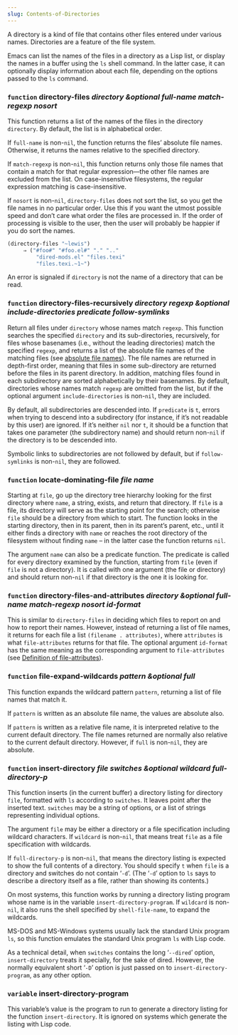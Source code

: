 ```yaml
---
slug: Contents-of-Directories
---
```


A directory is a kind of file that contains other files entered under various names. Directories are a feature of the file system.

Emacs can list the names of the files in a directory as a Lisp list, or display the names in a buffer using the `ls` shell command. In the latter case, it can optionally display information about each file, depending on the options passed to the `ls` command.

### <span className="tag function">`function`</span> **directory-files** *directory \&optional full-name match-regexp nosort*

This function returns a list of the names of the files in the directory `directory`. By default, the list is in alphabetical order.

If `full-name` is non-`nil`, the function returns the files’ absolute file names. Otherwise, it returns the names relative to the specified directory.

If `match-regexp` is non-`nil`, this function returns only those file names that contain a match for that regular expression—the other file names are excluded from the list. On case-insensitive filesystems, the regular expression matching is case-insensitive.

If `nosort` is non-`nil`, `directory-files` does not sort the list, so you get the file names in no particular order. Use this if you want the utmost possible speed and don’t care what order the files are processed in. If the order of processing is visible to the user, then the user will probably be happier if you do sort the names.

```lisp
(directory-files "~lewis")
     ⇒ ("#foo#" "#foo.el#" "." ".."
         "dired-mods.el" "files.texi"
         "files.texi.~1~")
```

An error is signaled if `directory` is not the name of a directory that can be read.

### <span className="tag function">`function`</span> **directory-files-recursively** *directory regexp \&optional include-directories predicate follow-symlinks*

Return all files under `directory` whose names match `regexp`. This function searches the specified `directory` and its sub-directories, recursively, for files whose basenames (i.e., without the leading directories) match the specified `regexp`, and returns a list of the absolute file names of the matching files (see [absolute file names](Relative-File-Names)). The file names are returned in depth-first order, meaning that files in some sub-directory are returned before the files in its parent directory. In addition, matching files found in each subdirectory are sorted alphabetically by their basenames. By default, directories whose names match `regexp` are omitted from the list, but if the optional argument `include-directories` is non-`nil`, they are included.

By default, all subdirectories are descended into. If `predicate` is `t`, errors when trying to descend into a subdirectory (for instance, if it’s not readable by this user) are ignored. If it’s neither `nil` nor `t`, it should be a function that takes one parameter (the subdirectory name) and should return non-`nil` if the directory is to be descended into.

Symbolic links to subdirectories are not followed by default, but if `follow-symlinks` is non-`nil`, they are followed.

### <span className="tag function">`function`</span> **locate-dominating-file** *file name*

Starting at `file`, go up the directory tree hierarchy looking for the first directory where `name`, a string, exists, and return that directory. If `file` is a file, its directory will serve as the starting point for the search; otherwise `file` should be a directory from which to start. The function looks in the starting directory, then in its parent, then in its parent’s parent, etc., until it either finds a directory with `name` or reaches the root directory of the filesystem without finding `name` – in the latter case the function returns `nil`.

The argument `name` can also be a predicate function. The predicate is called for every directory examined by the function, starting from `file` (even if `file` is not a directory). It is called with one argument (the file or directory) and should return non-`nil` if that directory is the one it is looking for.

### <span className="tag function">`function`</span> **directory-files-and-attributes** *directory \&optional full-name match-regexp nosort id-format*

This is similar to `directory-files` in deciding which files to report on and how to report their names. However, instead of returning a list of file names, it returns for each file a list `(filename . attributes)`, where `attributes` is what `file-attributes` returns for that file. The optional argument `id-format` has the same meaning as the corresponding argument to `file-attributes` (see [Definition of file-attributes](Definition-of-file_002dattributes)).

### <span className="tag function">`function`</span> **file-expand-wildcards** *pattern \&optional full*

This function expands the wildcard pattern `pattern`, returning a list of file names that match it.

If `pattern` is written as an absolute file name, the values are absolute also.

If `pattern` is written as a relative file name, it is interpreted relative to the current default directory. The file names returned are normally also relative to the current default directory. However, if `full` is non-`nil`, they are absolute.

### <span className="tag function">`function`</span> **insert-directory** *file switches \&optional wildcard full-directory-p*

This function inserts (in the current buffer) a directory listing for directory `file`, formatted with `ls` according to `switches`. It leaves point after the inserted text. `switches` may be a string of options, or a list of strings representing individual options.

The argument `file` may be either a directory or a file specification including wildcard characters. If `wildcard` is non-`nil`, that means treat `file` as a file specification with wildcards.

If `full-directory-p` is non-`nil`, that means the directory listing is expected to show the full contents of a directory. You should specify `t` when `file` is a directory and switches do not contain ‘`-d`’. (The ‘`-d`’ option to `ls` says to describe a directory itself as a file, rather than showing its contents.)

On most systems, this function works by running a directory listing program whose name is in the variable `insert-directory-program`. If `wildcard` is non-`nil`, it also runs the shell specified by `shell-file-name`, to expand the wildcards.

MS-DOS and MS-Windows systems usually lack the standard Unix program `ls`, so this function emulates the standard Unix program `ls` with Lisp code.

As a technical detail, when `switches` contains the long ‘`--dired`’ option, `insert-directory` treats it specially, for the sake of dired. However, the normally equivalent short ‘`-D`’ option is just passed on to `insert-directory-program`, as any other option.

### <span className="tag variable">`variable`</span> **insert-directory-program**

This variable’s value is the program to run to generate a directory listing for the function `insert-directory`. It is ignored on systems which generate the listing with Lisp code.
